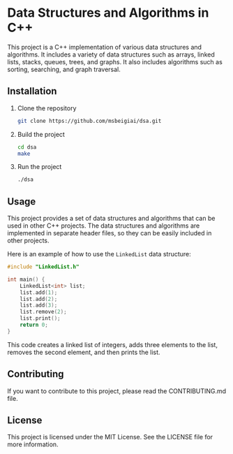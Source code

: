 # Data Structures and Algorithms in C++


This project is a C++ implementation of various data structures and algorithms. It includes a variety of data structures such as arrays, linked lists, stacks, queues, trees, and graphs. It also includes algorithms such as sorting, searching, and graph traversal.

## Installation

1. Clone the repository
   ```bash
   git clone https://github.com/msbeigiai/dsa.git
   ```
2. Build the project
	```bash
	cd dsa
	make
	```
3. Run the project
	```bash
	./dsa
	```
## Usage
This project provides a set of data structures and algorithms that can be used in other C++ projects. The data structures and algorithms are implemented in separate header files, so they can be easily included in other projects.

Here is an example of how to use the `LinkedList` data structure:
```c++
#include "LinkedList.h"

int main() {
    LinkedList<int> list;
    list.add(1);
    list.add(2);
    list.add(3);
    list.remove(2);
    list.print();
    return 0;
}
```
This code creates a linked list of integers, adds three elements to the list, removes the second element, and then prints the list.

## Contributing
If you want to contribute to this project, please read the CONTRIBUTING.md file.

## License
This project is licensed under the MIT License. See the LICENSE file for more information.


